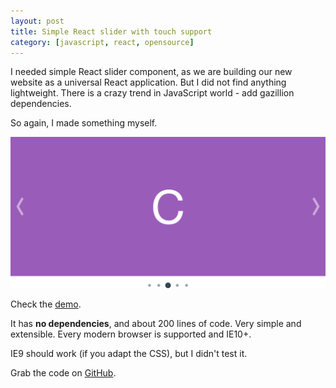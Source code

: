 ```yaml
---
layout: post
title: Simple React slider with touch support
category: [javascript, react, opensource]
---
```


I needed simple React slider component, as we are building our new website as a universal React application.
But I did not find anything lightweight. There is a crazy trend in JavaScript world - add gazillion dependencies.

So again, I made something myself.


<a href="http://stanko.github.io/react-slider/">
  <img src="/public/img/projects/react-slider.png" alt="Demo - React slider with touch support">
</a>

Check the [demo](http://stanko.github.io/react-slider/).


It has <b>no dependencies</b>, and about 200 lines of code.
Very simple and extensible. Every modern browser is supported and IE10+.

IE9 should work (if you adapt the CSS), but I didn't test it.

Grab the code on [GitHub](https://github.com/Stanko/react-slider).
